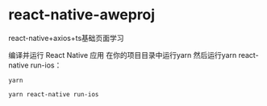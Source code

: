 # react-native-aweproj
react-native+axios+ts基础页面学习

编译并运行 React Native 应用
在你的项目目录中运行yarn 然后运行yarn react-native run-ios：
```
yarn

yarn react-native run-ios
```
